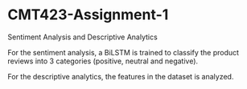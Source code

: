 # CMT423-Assignment-1
Sentiment Analysis and Descriptive Analytics

For the sentiment analysis, a BiLSTM is trained to classify the product reviews into 3 categories (positive, neutral and negative).

For the descriptive analytics, the features in the dataset is analyzed.

